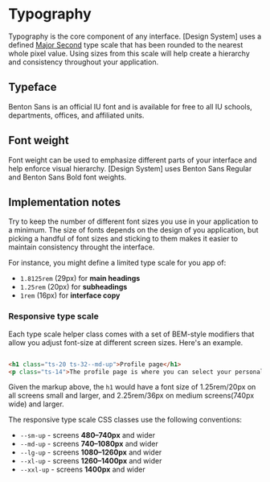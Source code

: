 # Typography

Typography is the core component of any interface. [Design System] uses a defined [Major Second](http://type-scale.com/?size=16&scale=1.125&text=A%20Visual%20Type%20Scale&webfont=Libre+Baskerville&font-family=%27Libre%20Baskerville%27,%20serif&font-weight=400&font-family-headers=&font-weight-headers=inherit&background-color=white&font-color=#333) type scale that has been rounded to the nearest whole pixel value. Using sizes from this scale will help create a hierarchy and consistency throughout your application.

## Typeface

Benton Sans is an official IU font and is available for free to all IU schools, departments, offices, and affiliated units.

## Font weight

Font weight can be used to emphasize different parts of your interface and help enforce visual hierarchy. [Design System] uses Benton Sans Regular and Benton Sans Bold font weights.

## Implementation notes
Try to keep the number of different font sizes you use in your application to a minimum. The size of fonts depends on the design of you application, but picking a handful of font sizes and sticking to them makes it easier to maintain consistency throught the interface.

For instance, you might define a limited type scale for you app of:

- `1.8125rem` (29px) for **main headings**
- `1.25rem` (20px) for **subheadings**
- `1rem` (16px) for **interface copy**

### Responsive type scale

Each type scale helper class comes with a set of BEM-style modifiers that allow you adjust font-size at different screen sizes. Here's an example.

```html

<h1 class="ts-20 ts-32--md-up">Profile page</h1>
<p class="ts-14">The profile page is where you can select your personal settings.</p>

```

Given the markup above, the `h1` would have a font size of 1.25rem/20px on all screens small and larger, and 2.25rem/36px on medium screens(740px wide) and larger.

The responsive type scale CSS classes use the following conventions:

- `--sm-up` - screens **480–740px** and wider
- `--md-up` - screens **740–1080px** and wider
- `--lg-up` - screens **1080–1260px** and wider
- `--xl-up` - screens **1260–1400px** and wider
- `--xxl-up` - screens **1400px** and wider
